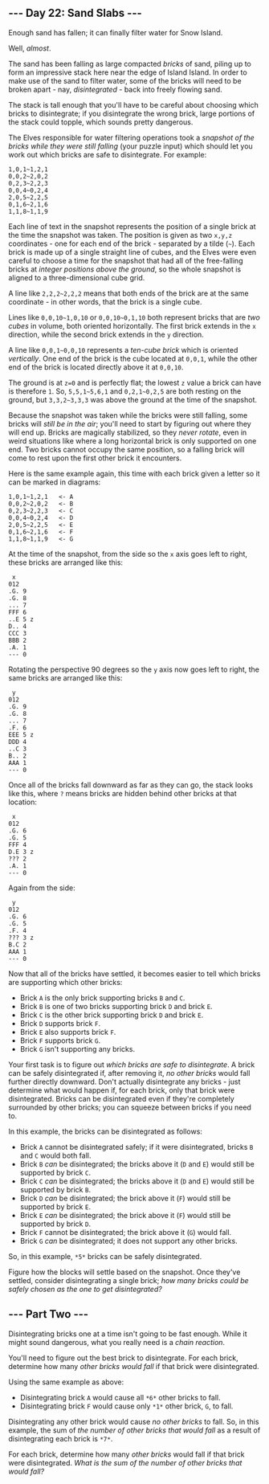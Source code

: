 ## \--- Day 22: Sand Slabs ---

Enough sand has fallen; it can finally filter water for Snow Island.

Well, _almost_.

The sand has been falling as large compacted _bricks_ of sand, piling up to form an impressive stack here near the edge of Island Island. In order to make use of the sand to filter water, some of the bricks will need to be broken apart - nay, _disintegrated_ - back into freely flowing sand.

The stack is tall enough that you'll have to be careful about choosing which bricks to disintegrate; if you disintegrate the wrong brick, large portions of the stack could topple, which sounds pretty dangerous.

The Elves responsible for water filtering operations took a _snapshot of the bricks while they were still falling_ (your puzzle input) which should let you work out which bricks are safe to disintegrate. For example:

```
1,0,1~1,2,1
0,0,2~2,0,2
0,2,3~2,2,3
0,0,4~0,2,4
2,0,5~2,2,5
0,1,6~2,1,6
1,1,8~1,1,9

```

Each line of text in the snapshot represents the position of a single brick at the time the snapshot was taken. The position is given as two `x,y,z` coordinates - one for each end of the brick - separated by a tilde (`~`). Each brick is made up of a single straight line of cubes, and the Elves were even careful to choose a time for the snapshot that had all of the free-falling bricks at _integer positions above the ground_, so the whole snapshot is aligned to a three-dimensional cube grid.

A line like `2,2,2~2,2,2` means that both ends of the brick are at the same coordinate - in other words, that the brick is a single cube.

Lines like `0,0,10~1,0,10` or `0,0,10~0,1,10` both represent bricks that are _two cubes_ in volume, both oriented horizontally. The first brick extends in the `x` direction, while the second brick extends in the `y` direction.

A line like `0,0,1~0,0,10` represents a _ten-cube brick_ which is oriented _vertically_. One end of the brick is the cube located at `0,0,1`, while the other end of the brick is located directly above it at `0,0,10`.

The ground is at `z=0` and is perfectly flat; the lowest `z` value a brick can have is therefore `1`. So, `5,5,1~5,6,1` and `0,2,1~0,2,5` are both resting on the ground, but `3,3,2~3,3,3` was above the ground at the time of the snapshot.

Because the snapshot was taken while the bricks were still falling, some bricks will _still be in the air_; you'll need to start by figuring out where they will end up. Bricks are magically stabilized, so they _never rotate_, even in weird situations like where a long horizontal brick is only supported on one end. Two bricks cannot occupy the same position, so a falling brick will come to rest upon the first other brick it encounters.

Here is the same example again, this time with each brick given a letter so it can be marked in diagrams:

```
1,0,1~1,2,1   <- A
0,0,2~2,0,2   <- B
0,2,3~2,2,3   <- C
0,0,4~0,2,4   <- D
2,0,5~2,2,5   <- E
0,1,6~2,1,6   <- F
1,1,8~1,1,9   <- G

```

At the time of the snapshot, from the side so the `x` axis goes left to right, these bricks are arranged like this:

```
 x
012
.G. 9
.G. 8
... 7
FFF 6
..E 5 z
D.. 4
CCC 3
BBB 2
.A. 1
--- 0

```

Rotating the perspective 90 degrees so the `y` axis now goes left to right, the same bricks are arranged like this:

```
 y
012
.G. 9
.G. 8
... 7
.F. 6
EEE 5 z
DDD 4
..C 3
B.. 2
AAA 1
--- 0

```

Once all of the bricks fall downward as far as they can go, the stack looks like this, where `?` means bricks are hidden behind other bricks at that location:

```
 x
012
.G. 6
.G. 5
FFF 4
D.E 3 z
??? 2
.A. 1
--- 0

```

Again from the side:

```
 y
012
.G. 6
.G. 5
.F. 4
??? 3 z
B.C 2
AAA 1
--- 0

```

Now that all of the bricks have settled, it becomes easier to tell which bricks are supporting which other bricks:

-   Brick `A` is the only brick supporting bricks `B` and `C`.
-   Brick `B` is one of two bricks supporting brick `D` and brick `E`.
-   Brick `C` is the other brick supporting brick `D` and brick `E`.
-   Brick `D` supports brick `F`.
-   Brick `E` also supports brick `F`.
-   Brick `F` supports brick `G`.
-   Brick `G` isn't supporting any bricks.

Your first task is to figure out _which bricks are safe to disintegrate_. A brick can be safely disintegrated if, after removing it, _no other bricks_ would fall further directly downward. Don't actually disintegrate any bricks - just determine what would happen if, for each brick, only that brick were disintegrated. Bricks can be disintegrated even if they're completely surrounded by other bricks; you can squeeze between bricks if you need to.

In this example, the bricks can be disintegrated as follows:

-   Brick `A` cannot be disintegrated safely; if it were disintegrated, bricks `B` and `C` would both fall.
-   Brick `B` _can_ be disintegrated; the bricks above it (`D` and `E`) would still be supported by brick `C`.
-   Brick `C` _can_ be disintegrated; the bricks above it (`D` and `E`) would still be supported by brick `B`.
-   Brick `D` _can_ be disintegrated; the brick above it (`F`) would still be supported by brick `E`.
-   Brick `E` _can_ be disintegrated; the brick above it (`F`) would still be supported by brick `D`.
-   Brick `F` cannot be disintegrated; the brick above it (`G`) would fall.
-   Brick `G` _can_ be disintegrated; it does not support any other bricks.

So, in this example, `*5*` bricks can be safely disintegrated.

Figure how the blocks will settle based on the snapshot. Once they've settled, consider disintegrating a single brick; _how many bricks could be safely chosen as the one to get disintegrated?_

## \--- Part Two ---

Disintegrating bricks one at a time isn't going to be fast enough. While it might sound dangerous, what you really need is a _chain reaction_.

You'll need to figure out the best brick to disintegrate. For each brick, determine how many _other bricks would fall_ if that brick were disintegrated.

Using the same example as above:

-   Disintegrating brick `A` would cause all `*6*` other bricks to fall.
-   Disintegrating brick `F` would cause only `*1*` other brick, `G`, to fall.

Disintegrating any other brick would cause _no other bricks_ to fall. So, in this example, the sum of _the number of other bricks that would fall_ as a result of disintegrating each brick is `*7*`.

For each brick, determine how many _other bricks_ would fall if that brick were disintegrated. _What is the sum of the number of other bricks that would fall?_
